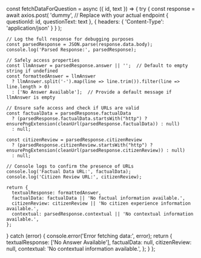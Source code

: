 const fetchDataForQuestion = async ({ id, text }) => {
  try {
    const response = await axios.post(
      'dummy', // Replace with your actual endpoint
      { questionId: id, questionText: text },
      { headers: { 'Content-Type': 'application/json' } }
    );

    // Log the full response for debugging purposes
    const parsedResponse = JSON.parse(response.data.body);
    console.log('Parsed Response:', parsedResponse);

    // Safely access properties
    const llmAnswer = parsedResponse.answer || '';  // Default to empty string if undefined
    const formattedAnswer = llmAnswer
      ? llmAnswer.split('-').map(line => line.trim()).filter(line => line.length > 0)
      : ['No Answer Available'];  // Provide a default message if llmAnswer is empty

    // Ensure safe access and check if URLs are valid
    const factualData = parsedResponse.factualData 
      ? (parsedResponse.factualData.startsWith("http") ? ensurePngExtension(cleanUrl(parsedResponse.factualData)) : null) 
      : null;

    const citizenReview = parsedResponse.citizenReview 
      ? (parsedResponse.citizenReview.startsWith("http") ? ensurePngExtension(cleanUrl(parsedResponse.citizenReview)) : null) 
      : null;

    // Console logs to confirm the presence of URLs
    console.log('Factual Data URL:', factualData);
    console.log('Citizen Review URL:', citizenReview);

    return {
      textualResponse: formattedAnswer,
      factualData: factualData || 'No factual information available.',
      citizenReview: citizenReview || 'No citizen experience information available.',
      contextual: parsedResponse.contextual || 'No contextual information available.',
    };
  } catch (error) {
    console.error('Error fetching data:', error);
    return {
      textualResponse: ['No Answer Available'],
      factualData: null,
      citizenReview: null,
      contextual: 'No contextual information available.',
    };
  }
};
